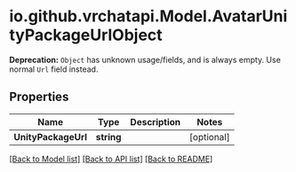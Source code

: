 # io.github.vrchatapi.Model.AvatarUnityPackageUrlObject
**Deprecation:** `Object` has unknown usage/fields, and is always empty. Use normal `Url` field instead.

## Properties

Name | Type | Description | Notes
------------ | ------------- | ------------- | -------------
**UnityPackageUrl** | **string** |  | [optional] 

[[Back to Model list]](../README.md#documentation-for-models) [[Back to API list]](../README.md#documentation-for-api-endpoints) [[Back to README]](../README.md)

